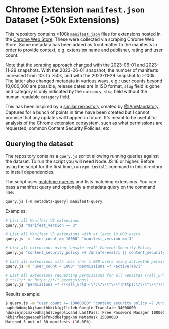 # Chrome Extension `manifest.json` Dataset (>50k Extensions)

This repository contains >100k [`manifest.json`](https://developer.chrome.com/extensions/manifest) files for extensions hosted in the [Chrome Web Store](https://chrome.google.com/webstore/category/extensions). These were collected via scraping Chrome Web Store. Some metadata has been added as front matter to the manifests in order to provide context, e.g. extension name and publisher, rating and user count.

Note that the scraping approach changed with the 2023-06-01 and 2023-11-29 snapshots. With the 2023-06-01 snapshot, the number of manifests increased from 10k to >50k, and with the  2023-11-29 snapshot to >100k. The latter also changed metadata in various ways, e.g.: user counts beyond 10,000,000 are possible, release dates are in ISO format, `slug` field is gone and category is only indicated by the `category_slug` field without the human-readable `category` field.

This has been inspired by a [similar repository](https://github.com/mandatoryprogrammer/chrome-extension-manifests-dataset/) created by [@IAmMandatory](https://infosec.exchange/@mandatory). Captures for a bunch of points in time have been created but I cannot promise that any updates will happen in future. It's meant to be useful for analysis of the Chrome extension ecosystem, such as what permissions are requested, common Content Security Policies, etc.

## Querying the dataset

The repository contains a `query.js` script allowing running queries against the dataset. To run the script you will need Node.JS 16 or higher. Before using the script for the first time, run `npm install` command in this directory to install dependencies.

The script uses [matchme queries](https://github.com/DamonOehlman/matchme) and lists matching extensions. You can pass a manifest query and optionally a metadata query on the command line:

```sh
query.js [-m metadata-query] manifest-query
```

Examples:

```sh
# List all Manifest V3 extensions
query.js "manifest_version == 3"
```

```sh
# List all Manifest V3 extensions with at least 10.000 users
query.js -m "user_count >= 10000" "manifest_version == 3"
```

```sh
# List all extensions using 'unsafe-eval' Content Security Policy
query.js "content_security_policy =? /unsafe-eval/i || content_security_policy.extension_pages =? /unsafe-eval/i"
```

```sh
# List all extensions with less than 1.000 users using activeTab permission
query.js -m "user_count < 1000" "permissions =? /activeTab/i"
```

```sh
# List all extensions requesting permissions for all websites (<all_urls>,
# *://*/* or https://*/* permissions)
query.js "permissions =? /(<all_urls>|\*:\/\/\*\/\*|https:\/\/\*\/\*)/i || host_permissions =? /(<all_urls>|\*:\/\/\*\/\*|https:\/\/\*\/\*)/i"
```

Results example:
```sh
$ query.js -m "user_count >= 10000000" "content_security_policy =? /unsafe-eval/i"
aapbdbdomjkkjkaonfhkkikfgjllcleb Google Translate 34000000
hdokiejnpimakedhajhdlcegeplioahd LastPass: Free Password Manager 10000000
nkbihfbeogaeaoehlefnkodbefgpgknn MetaMask 15000000
Matched 3 out of 30 manifests (10.00%).
```
